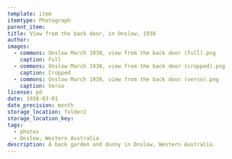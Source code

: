 ```yaml
---
template: item
itemtype: Photograph
parent_item: 
title: View from the back door, in Onslow, 1938
author: 
images:
  - commons: Onslow March 1938, view from the back door (full).png
    caption: Full
  - commons: Onslow March 1938, view from the back door (cropped).png
    caption: Cropped
  - commons: Onslow March 1938, view from the back door (verso).png
    caption: Verso
license: pd
date: 1938-03-01
date_precision: month
storage_location: folder2
storage_location_key: 
tags:
  - photos
  - Onslow, Western Australia
description: A back garden and dunny in Onslow, Western Australia. 
---
```

